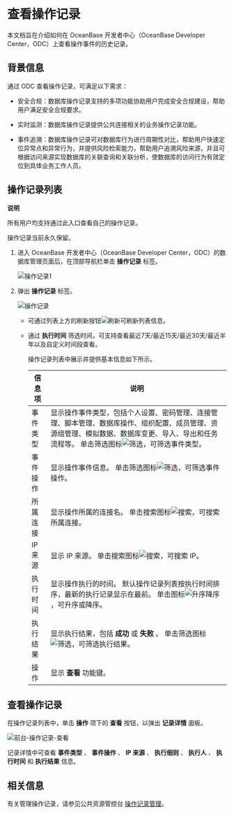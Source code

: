 查看操作记录 
===========================

本文档旨在介绍如何在 OceanBase 开发者中心（OceanBase Developer Center，ODC）上查看操作事件的历史记录。

背景信息 
-------------------------

通过 ODC 查看操作记录，可满足以下需求：

* 安全合规：数据库操作记录支持的多项功能协助用户完成安全合规建设，帮助用户满足安全合规要求。

  

* 实时监测：数据库操作记录提供公共连接相关的业务操作记录功能。

  

* 事件追溯：数据库操作记录可对数据库行为进行周期性对比，帮助用户快速定位异常点和异常行为，并提供风险检索能力，帮助用户追溯风险来源，并且可根据访问来源实现数据库的关联查询和关联分析，使数据库的访问行为有效定位到具体业务工作人员。

  




操作记录列表 
---------------------------

**说明**



所有用户均支持通过此入口查看自己的操作记录。

操作记录当前永久保留。

1. 进入 OceanBase 开发者中心（OceanBase Developer Center，ODC）的数据库管理页面后，在顶部导航栏单击 **操作记录** 标签。

   ![操作记录1](https://help-static-aliyun-doc.aliyuncs.com/assets/img/zh-CN/3785078461/p411756.png)
   

2. 弹出 **操作记录** 标签。

   ![操作记录](https://help-static-aliyun-doc.aliyuncs.com/assets/img/zh-CN/3785078461/p411758.png)
   * 可通过列表上方的刷新按钮![刷新](https://help-static-aliyun-doc.aliyuncs.com/assets/img/zh-CN/7205818461/p420126.jpg)可刷新列表信息。

     
   
   * 通过 **执行时间** 筛选时间，可支持查看最近7天/最近15天/最近30天/最近半年以及自定义时间段查看。

     操作记录列表中展示并提供基本信息如下所示。
     

     |  信息项  |                                                                                                   说明                                                                                                   |
     |-------|--------------------------------------------------------------------------------------------------------------------------------------------------------------------------------------------------------|
     | 事件类型  | 显示操作事件类型，包括个人设置、密码管理、连接管理、脚本管理、数据库操作、组织配置、成员管理、资源组管理、模拟数据、数据库变更、导入、导出和任务流程等。 单击筛选图标![筛选](https://help-static-aliyun-doc.aliyuncs.com/assets/img/zh-CN/0583667361/p352180.jpg)，可筛选事件类型。 |
     | 事件操作  | 显示操作事件信息。 单击筛选图标![筛选](https://help-static-aliyun-doc.aliyuncs.com/assets/img/zh-CN/0583667361/p352180.jpg)，可筛选事件操作。                                                                    |
     | 所属连接  | 显示操作所属的连接名。 单击搜索图标![搜索](https://help-static-aliyun-doc.aliyuncs.com/assets/img/zh-CN/7155018461/p417135.jpg)，可搜索所属连接。                                                                  |
     | IP 来源 | 显示 IP 来源。 单击搜索图标![搜索](https://help-static-aliyun-doc.aliyuncs.com/assets/img/zh-CN/7155018461/p417135.jpg)，可搜索 IP。                                                                     |
     | 执行时间  | 显示操作执行的时间。 默认操作记录列表按执行时间排序，最新的执行记录显示在最前。 单击图标![升序降序](https://help-static-aliyun-doc.aliyuncs.com/assets/img/zh-CN/7155018461/p420143.jpg)，可升序或降序。                      |
     | 执行结果  | 显示执行结果，包括 **成功** 或 **失败** 。 单击筛选图标![筛选](https://help-static-aliyun-doc.aliyuncs.com/assets/img/zh-CN/0583667361/p352180.jpg)，可筛选执行结果。                                                  |
     | 操作    | 显示 **查看** 功能键。                                                                                                                                                                                         |

     

     
   

   




查看操作记录 
---------------------------

在操作记录列表中，单击 **操作** 项下的 **查看** 按钮，以弹出 **记录详情** 面板。

![前台-操作记录-查看](https://help-static-aliyun-doc.aliyuncs.com/assets/img/zh-CN/2679533561/p420132.png)

记录详情中可查看 **事件类型** 、 **事件操作** 、 **IP 来源** 、 **执行细则** 、 **执行人** 、 **执行时间** 和 **执行结果** 信息。

相关信息 
-------------------------

有关管理操作记录，请参见公共资源管控台 [操作记录管理](4.web-odc-public-resource-management/5.web-odc-operating-records.md)。
